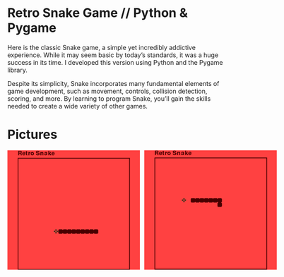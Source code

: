 # Retro Snake Game // Python & Pygame

Here is the classic Snake game, a simple yet incredibly addictive experience. While it may seem basic by today’s standards, it was a huge success in its time. I developed this version using Python and the Pygame library.

Despite its simplicity, Snake incorporates many fundamental elements of game development, such as movement, controls, collision detection, scoring, and more. By learning to program Snake, you’ll gain the skills needed to create a wide variety of other games.

# Pictures

<div style="display: flex; justify-content: space-between; align-items: center;">
  <img src="retrosnake1.png" alt="Retro Snake 1" width="300" style="margin-right: 10px;">
  <img src="retrosnake2.png" alt="Retro Snake 2" width="300">
</div>
